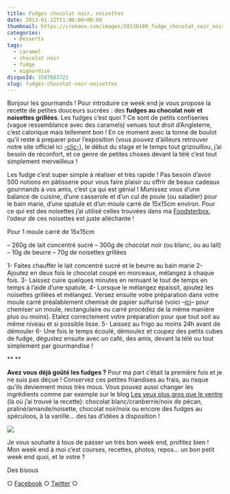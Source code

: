 ```yaml
---
title: Fudges chocolat noir, noisettes
date: 2013-01-12T11:06:00+00:00
thumbnail: https://crokmou.com/images/20130109_fudge_chocolat_noir_noisette_0013.jpg
categories:
  - Desserts
tags:
  - caramel
  - chocolat noir
  - fudge
  - mignardise
disqusId: 3587683721
slug: fudges-chocolat-noir-noisettes
---
```


Bonjour les gourmands ! Pour introduire ce week end je vous propose la recette de petites douceurs sucrées : des **fudges au chocolat noir et noisettes grillées**. Les fudges c’est quoi ? Ce sont de petits confiseries (vague ressemblance avec des caramels) venues tout droit d’Angleterre, c’est calorique mais tellement bon ! En ce moment avec la tonne de boulot qu’il reste à preparer pour l’exposition (vous pouvez d’ailleurs retrouver notre site officiel ici [-clic-](http://www.expophotohelb.com/)), le début du stage et le temps tout grizouillou, j’ai besoin de réconfort, et ce genre de petites choses devant la télé c’est tout simplement merveilleux !

Les fudge c’est super simple à réaliser et très rapide ! Pas besoin d’avoir 500 notions en pâtisserie pour vous faire plaisir ou offrir de beaux cadeaux gourmands à vos amis, c’est ça qui est génial ! Munissez vous d’une balance de cuisine, d’une casserole et d’un cul de poule (ou saladier) pour le bain marie, d’une spatule et d’un moule carré de 15x15cm environ. Pour ce qui est des noisettes j’ai utilisé celles trouvées dans ma [Foodsterbox](http://www.foodsterbox.com/produit/noisettes-grillees-rue-traversette/), l’odeur de ces noisettes est juste alléchante !

Pour 1 moule carré de 15x15cm

– 260g de lait concentré sucré
– 300g de chocolat noir (ou blanc, ou au lait)
– 10g de beurre
– 70g de noisettes grillées

1- Faites chauffer le lait concentré sucré et le beurre au bain marie
2- Ajoutez en deux fois le chocolat coupé en morceaux, mélangez à chaque fois.
3- Laissez cuire quelques minutes en remuant le tout de temps en temps à l’aide d’une spatule.
4- Lorsque le mélangez épaissit, ajoutez les noisettes grillées et mélangez. Versez ensuite votre préparation dans votre moule carré préalablement chemisé de papier sulfurisé (voici –[ici](http://puzzlencuisine.be/news/tapisser-ou-chemiser-un-moule-rectangulaire)– pour chemiser un moule, rectangulaire ou carré procédez de la même manière plus ou moins). Etalez correctement votre préparation pour que tout soit au même niveau et si possible lisse.
5- Laissez au frigo au moins 24h avant de démouler
6- Une fois le temps écoulé, démoulez et coupez des petits cubes de fudge, dégustez ensuite avec un café, des amis, devant la télé ou tout simplement par gourmandise !

** **

**Avez vous déjà goûté les fudges ?** Pour ma part c’était la première fois et je ne suis pas déçue ! Conservez ces petites friandises au frais, au risque qu’ils deviennent mous très mous. Vous pouvez aussi changer les ingrédients comme par exemple sur le blog [Les yeux plus gros que le ventre](http://www.lesyeuxplusgrosqueleventre.com/le-fudge-cest-anglais-mais-cest-bon/) (là où j’ai trouvé la recette): chocolat blanc/cranberrie/noix de pécan, praliné/amande/noisette, chocolat noir/noix ou encore des fudges au spéculoos, à la vanille… des tas d’idées à disposition !

[![](http://www.crokmou.com/wp-content/uploads/2013/01/20130109_fudge_chocolat_noir_noisette_0004-200x3001-200x300.jpg)](http://www.crokmou.com/wp-content/uploads/2013/01/20130109_fudge_chocolat_noir_noisette_0004-200x3001.jpg)

Je vous souhaite à tous de passer un très bon week end, profitez bien ! Mon week end à moi c’est courses, recettes, photos, repos… un bon petit week end quoi, et le votre ?

Des bisous

○ [Facebook](https://www.facebook.com/crokmou.blog) ○ [Twitter](https://twitter.com/Crokmou) ○